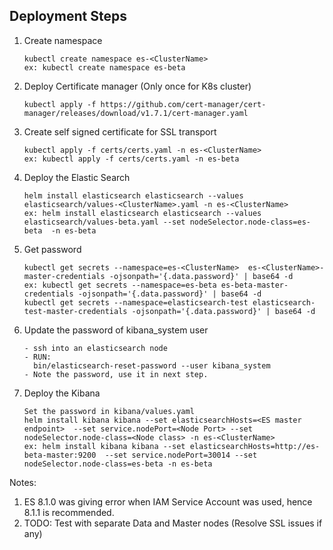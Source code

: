  ## Deployment Steps
 1. Create namespace
    ```
    kubectl create namespace es-<ClusterName> 
    ex: kubectl create namespace es-beta
    ```
 2. Deploy Certificate manager (Only once for K8s cluster)
    ```
    kubectl apply -f https://github.com/cert-manager/cert-manager/releases/download/v1.7.1/cert-manager.yaml
    ```

 3. Create self signed certificate for SSL transport
     ```
     kubectl apply -f certs/certs.yaml -n es-<ClusterName>
     ex: kubectl apply -f certs/certs.yaml -n es-beta
     ```
 
 4. Deploy the Elastic Search
    ```
    helm install elasticsearch elasticsearch --values elasticsearch/values-<ClusterName>.yaml -n es-<ClusterName> 
    ex: helm install elasticsearch elasticsearch --values elasticsearch/values-beta.yaml --set nodeSelector.node-class=es-beta  -n es-beta
    ```

 4. Get password
    ```
    kubectl get secrets --namespace=es-<ClusterName>  es-<ClusterName>-master-credentials -ojsonpath='{.data.password}' | base64 -d
    ex: kubectl get secrets --namespace=es-beta es-beta-master-credentials -ojsonpath='{.data.password}' | base64 -d
    kubectl get secrets --namespace=elasticsearch-test elasticsearch-test-master-credentials -ojsonpath='{.data.password}' | base64 -d
    ```

 5. Update the password of kibana_system user 
    ```
    - ssh into an elasticsearch node
    - RUN:
      bin/elasticsearch-reset-password --user kibana_system
    - Note the password, use it in next step.
    ```

 6. Deploy the Kibana
    ```
    Set the password in kibana/values.yaml
    helm install kibana kibana --set elasticsearchHosts=<ES master endpoint>  --set service.nodePort=<Node Port> --set nodeSelector.node-class=<Node class> -n es-<ClusterName>
    ex: helm install kibana kibana --set elasticsearchHosts=http://es-beta-master:9200  --set service.nodePort=30014 --set nodeSelector.node-class=es-beta -n es-beta
    ```


Notes:
1. ES 8.1.0 was giving error when IAM Service Account was used, hence 8.1.1 is recommended.
2. TODO: Test with separate Data and Master nodes (Resolve SSL issues if any)